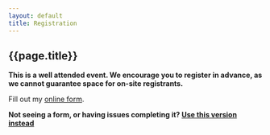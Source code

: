 ```yaml
---
layout: default
title: Registration
---
```

<h2>{{page.title}}</h2>
<div class="alert alert-block"><p><strong>This is a well attended event. We encourage you to register in advance, as we cannot guarantee space for on-site registrants.</strong></p></div>
<div id="wufoo-s7w7r7">
Fill out my <a href="http://iciwebs.wufoo.com/forms/s7w7r7">online form</a>.
</div>
<script type="text/javascript">var s7w7r7;(function(d, t) {
var s = d.createElement(t), options = {
'userName':'iciwebs', 
'formHash':'s7w7r7', 
'autoResize':true,
'height':'586',
'async':true,
'header':'show', 
'ssl':true};
s.src = ('https:' == d.location.protocol ? 'https://' : 'http://') + 'wufoo.com/scripts/embed/form.js';
s.onload = s.onreadystatechange = function() {
var rs = this.readyState; if (rs) if (rs != 'complete') if (rs != 'loaded') return;
try { s7w7r7 = new WufooForm();s7w7r7.initialize(options);s7w7r7.display(); } catch (e) {}};
var scr = d.getElementsByTagName(t)[0], par = scr.parentNode; par.insertBefore(s, scr);
})(document, 'script');</script>

<p><strong>Not seeing a form, or having issues completing it? <a href="https://iciwebs.wufoo.com/forms/s7w7r7/">Use this version instead</a></strong></p>